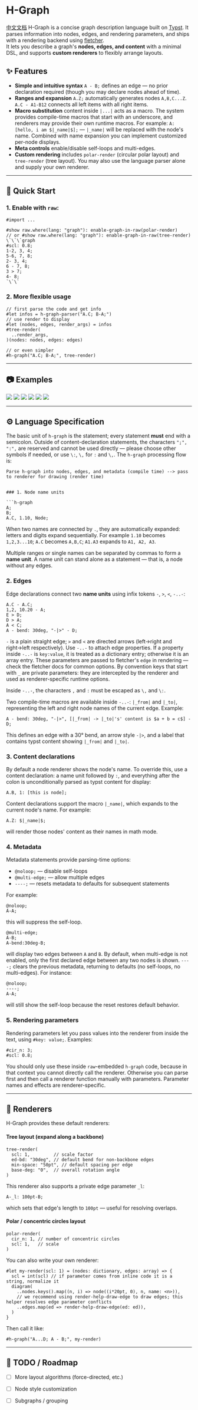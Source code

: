 # H-Graph

[中文文档](./docs/README-cn.md)
H-Graph is a concise graph description language built on [Typst](https://typst.app/). It parses information into nodes, edges, and rendering parameters, and ships with a rendering backend using [fletcher](https://typst.app/universe/package/fletcher).  
It lets you describe a graph's **nodes, edges, and content** with a minimal DSL, and supports **custom renderers** to flexibly arrange layouts.

## ✨ Features

* **Simple and intuitive syntax** `A - B;` defines an edge — no prior declaration required (though you may declare nodes ahead of time).
* **Ranges and expansion** `A.Z;` automatically generates nodes `A,B,C...Z`. `A.C - A1-B12` connects all left items with all right items.
* **Macro substitution** content inside `|...|` acts as a macro. The system provides compile-time macros that start with an underscore, and renderers may provide their own runtime macros. For example: `A: [hello, i am $|_name|$];` — `|_name|` will be replaced with the node's name. Combined with name expansion you can implement customized per-node displays.
* **Meta controls** enable/disable self-loops and multi-edges.
* **Custom rendering** includes `polar-render` (circular polar layout) and `tree-render` (tree layout). You may also use the language parser alone and supply your own renderer.

---
## 🚀 Quick Start

### 1. Enable with `raw`:
```typst
#import ...

#show raw.where(lang: "graph"): enable-graph-in-raw(polar-render)
// or #show raw.where(lang: "graph"): enable-graph-in-raw(tree-render)
\`\`\`graph
#scl: 0.8;
1-2, 3, 4;
5-6, 7, 8;
2- 3, 4;
6 - 7, 8;
3 > 7;
4- 8;
`\`\`

```

### 2. More flexible usage
```typst
// first parse the code and get info
#let infos = h-graph-parser("A.C; B-A;")
// use render to display
#let (nodes, edges, render_args) = infos
#tree-render(
  ..render_args,
)(nodes: nodes, edges: edges)

// or even simpler
#h-graph("A.C; B-A;", tree-render)
````

---

## 📷 Examples

![](./docs/img/demo1.png)
![](./docs/img/demo2.png)
![](./docs/img/demo3.png)
![](./docs/img/demo4.png)
![](./docs/img/demo5.png)
![](./docs/img/demo6.png)

---

## ⚙️ Language Specification

The basic unit of `h-graph` is the statement; every statement **must** end with a semicolon.
Outside of content-declaration statements, the characters `";", ":",` are reserved and cannot be used directly — please choose other symbols if needed, or use
`\:`, `\,` for `:` and `\,`.
The `h-graph` processing flow is:

```
Parse h-graph into nodes, edges, and metadata (compile time) --> pass to renderer for drawing (render time)

```
```

### 1. Node name units

```h-graph
A;
B;
A.C, 1.10, Node;
```

When two names are connected by `.`, they are automatically expanded: letters and digits expand sequentially.
For example `1.10` becomes `1,2,3...10`; `A.C` becomes `A,B,C`; `A1.A3` expands to `A1, A2, A3`.

Multiple ranges or single names can be separated by commas to form a **name unit**.
A name unit can stand alone as a statement — that is, a node without any edges.

### 2. Edges

Edge declarations connect two **name units** using infix tokens `-`, `>`, `<`, `-..-`:

```
A.C - A.C;
1,2, 10.20 - A;
E > D;
D > A;
A < C;
A - bend: 30deg, "-|>" - D;
```

`-` is a plain straight edge; `>` and `<` are directed arrows (left→right and right→left respectively).
Use `-..-` to attach edge properties. If a property inside `-..-` is `key:value`, it is treated as a dictionary entry; otherwise it is an array entry. These parameters are passed to fletcher's `edge` in rendering — check the fletcher docs for common options. By convention keys that start with `_` are private parameters: they are intercepted by the renderer and used as renderer-specific runtime options.

Inside `-..-`, the characters `,` and `:` must be escaped as `\,` and `\:`.

Two compile-time macros are available inside `-..-`: `|_from|` and `|_to|`, representing the left and right node names of the current edge. Example:

```
A - bend: 30deg, "-|>", [|_from| -> |_to|'s' content is $a + b = c$] - D;
```

This defines an edge with a 30° bend, an arrow style `-|>`, and a label that contains typst content showing `|_from|` and `|_to|`.

### 3. Content declarations

By default a node renderer shows the node's name. To override this, use a content declaration: a name unit followed by `:`, and everything after the colon is unconditionally parsed as typst content for display:

```
A.B, 1: [this is node];
```

Content declarations support the macro `|_name|`, which expands to the current node's name. For example:

```
A.Z: $|_name|$;
```

will render those nodes' content as their names in math mode.

### 4. Metadata

Metadata statements provide parsing-time options:

* `@noloop;` — disable self-loops
* `@multi-edge;` — allow multiple edges
* `----;` — resets metadata to defaults for subsequent statements

For example:

```
@noloop;
A-A;
```

this will suppress the self-loop.

```
@multi-edge;
A-B;
A-bend:30deg-B;
```

will display two edges between `A` and `B`. By default, when multi-edge is not enabled, only the first declared edge between any two nodes is shown.
`----;` clears the previous metadata, returning to defaults (no self-loops, no multi-edges). For instance:

```
@noloop;
----;
A-A;
```

will still show the self-loop because the reset restores default behavior.

### 5. Rendering parameters

Rendering parameters let you pass values into the renderer from inside the text, using `#key: value;`. Examples:

```
#cir_n: 3;
#scl: 0.8;
```

You should only use these inside `raw`-embedded `h-graph` code, because in that context you cannot directly call the renderer. Otherwise you can parse first and then call a renderer function manually with parameters. Parameter names and effects are renderer-specific.

---

## 🎨 Renderers

H-Graph provides these default renderers:

#### Tree layout (expand along a backbone)

```
tree-render(
  scl: 1,         // scale factor
  ed-bd: "30deg", // default bend for non-backbone edges
  min-space: "50pt", // default spacing per edge
  base-deg: "0",  // overall rotation angle
)
```

This renderer also supports a private edge parameter `_l`:

```h-graph
A-_l: 100pt-B;
```

which sets that edge's length to `100pt` — useful for resolving overlaps.

#### Polar / concentric circles layout

```
polar-render(
  cir_n: 1, // number of concentric circles
  scl: 1,   // scale
)
```

You can also write your own renderer:

```typst
#let my-render(scl: 1) = (nodes: dictionary, edges: array) => {
  scl = int(scl) // if parameter comes from inline code it is a string, normalize it
  diagram(
    ..nodes.keys().map((n, i) => node((i*20pt, 0), n, name: <n>)),
    // we recommend using render-help-draw-edge to draw edges; this helper resolves edge parameter conflicts
    ..edges.map(ed => render-help-draw-edge(ed: ed)), 
  )
}
```

Then call it like:

```typst
#h-graph("A...D; A - B;", my-render)
```

---

## 📌 TODO / Roadmap

* [ ] More layout algorithms (force-directed, etc.)
* [ ] Node style customization
* [ ] Subgraphs / grouping

